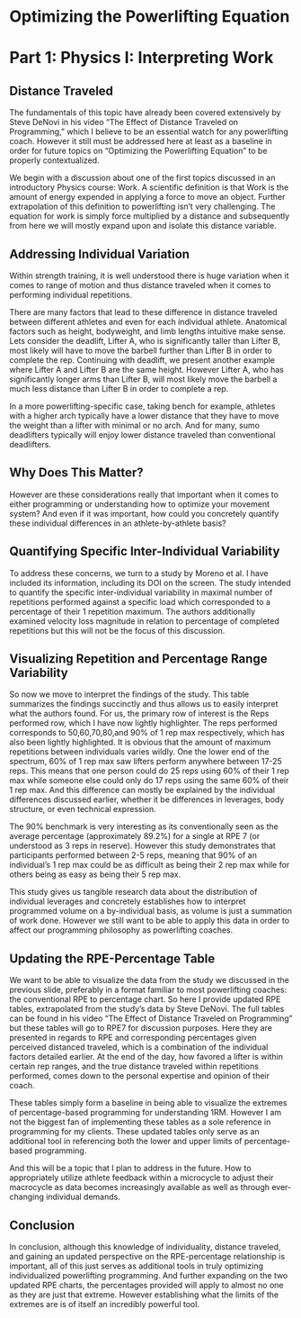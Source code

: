 # Optimizing the Powerlifting Equation
# Part 1: Physics I: Interpreting Work

## Distance Traveled
The fundamentals of this topic have already been covered extensively by Steve DeNovi in his video “The Effect of Distance Traveled on Programming,” which I believe to be an essential watch for any powerlifting coach. However it still must be addressed here at least as a baseline in order for future topics on “Optimizing the Powerlifting Equation” to be properly contextualized. 

We begin with a discussion about one of the first topics discussed in an introductory Physics course: Work. A scientific definition is that Work is the amount of energy expended in applying a force to move an object. Further extrapolation of this definition to powerlifting isn’t very challenging. The equation for work is simply force multiplied by a distance and subsequently from here we will mostly expand upon and isolate this distance variable. 

## Addressing Individual Variation
Within strength training, it is well understood there is huge variation when it comes to range of motion and thus distance traveled when it comes to performing individual repetitions. 

There are many factors that lead to these difference in distance traveled between different athletes and even for each individual athlete. Anatomical factors such as height, bodyweight, and limb lengths intuitive make sense. Lets consider the deadlift, Lifter A, who is significantly taller than Lifter B, most likely will have to move the barbell further than Lifter B in order to complete the rep. Continuing with deadlift, we present another example where Lifter A and Lifter B are the same height. However Lifter A, who has significantly longer arms than Lifter B, will most likely move the barbell a much less distance than Lifter B in order to complete a rep. 

In a more powerlifting-specific case, taking bench for example, athletes with a higher arch typically have a lower distance that they have to move the weight than a lifter with minimal or no arch. And for many, sumo deadlifters typically will enjoy lower distance traveled than conventional deadlifters.  

## Why Does This Matter?
However are these considerations really that important when it comes to either programming or understanding how to optimize your movement system? And even if it was important, how could you concretely quantify these individual differences in an athlete-by-athlete basis?

## Quantifying Specific Inter-Individual Variability
To address these concerns, we turn to a study by Moreno et al. I have included its information, including its DOI on the screen. The study intended to quantify the specific inter-individual variability in maximal number of repetitions performed against a specific load which corresponded to a percentage of their 1 repetition maximum. The authors additionally examined velocity loss magnitude in relation to percentage of completed repetitions but this will not be the focus of this discussion.

## Visualizing Repetition and Percentage Range Variability
So now we move to interpret the findings of the study. This table summarizes the findings succinctly and thus allows us to easily interpret what the authors found. For us, the primary row of interest is the Reps performed row, which I have now lightly highlighter. The reps performed corresponds to 50,60,70,80,and 90% of 1 rep max respectively, which has also been lightly highlighted.
It is obvious that the amount of maximum repetitions between individuals varies wildly. One the lower end of the spectrum, 60% of 1 rep max saw lifters perform anywhere between 17-25 reps. This means that one person could do 25 reps using 60% of their 1 rep max while someone else could only do 17 reps using the same 60% of their 1 rep max. And this difference can mostly be explained by the individual differences discussed earlier, whether it be differences in leverages, body structure, or even technical expression.

The 90% benchmark is very interesting as its conventionally seen as the average percentage (approximately 89.2%) for a single at RPE 7 (or understood as 3 reps in reserve). However this study demonstrates that participants performed between 2-5 reps, meaning that 90% of an individual’s 1 rep max could be as difficult as being their 2 rep max while for others being as easy as being their 5 rep max.

This study gives us tangible research data about the distribution of individual leverages and concretely establishes how to interpret programmed volume on a by-individual basis, as volume is just a summation of work done. However we still want to be able to apply this data in order to affect our programming philosophy as powerlifting coaches.

## Updating the RPE-Percentage Table
We want to be able to visualize the data from the study we discussed in the previous slide, preferably in a format familiar to most powerlifting coaches: the conventional RPE to percentage chart. So here I provide updated RPE tables, extrapolated from the study’s data by Steve DeNovi. The full tables can be found in his video “The Effect of Distance Traveled on Programming” but these tables will go to RPE7 for discussion purposes. Here they are presented in regards to RPE and corresponding percentages given perceived distanced traveled, which is a combination of the individual factors detailed earlier. At the end of the day, how favored a lifter is within certain rep ranges, and the true distance traveled within repetitions performed, comes down to the personal expertise and opinion of their coach.

These tables simply form a baseline in being able to visualize the extremes of percentage-based programming for understanding 1RM. However I am not the biggest fan of implementing these tables as a sole reference in programming for my clients. These updated tables only serve as an additional tool in referencing both the lower and upper limits of percentage-based programming. 

And this will be a topic that I plan to address in the future. How to appropriately utilize athlete feedback within a microcycle to adjust their macrocycle as data becomes increasingly available as well as through ever-changing individual demands. 


## Conclusion
In conclusion, although this knowledge of individuality, distance traveled, and gaining an updated perspective on the RPE-percentage relationship is important, all of this just serves as additional tools in truly optimizing individualized powerlifting programming. And further expanding on the two updated RPE charts, the percentages provided will apply to almost no one as they are just that extreme. However establishing what the limits of the extremes are is of itself an incredibly powerful tool.
